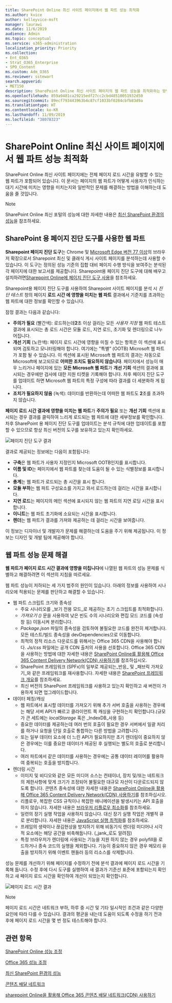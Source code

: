 ```yaml
---
title: SharePoint Online 최신 사이트 페이지에서 웹 파트 성능 최적화
ms.author: kvice
author: kelleyvice-msft
manager: laurawi
ms.date: 11/6/2019
audience: Admin
ms.topic: conceptual
ms.service: o365-administration
localization_priority: Priority
ms.collection:
- Ent_O365
- Strat_O365_Enterprise
- SPO_Content
ms.custom: Adm_O365
ms.reviewer: sstewart
search.appverid:
- MET150
description: SharePoint Online 최신 사이트 페이지의 웹 파트 성능을 최적화하는 방법에 대해 배워보세요.
ms.openlocfilehash: 859a9481ca29215edf27cc2cbd48510051932d50
ms.sourcegitcommit: 89ecf793443963b4c87cf1033bf0284cbfb83d9a
ms.translationtype: HT
ms.contentlocale: ko-KR
ms.lasthandoff: 11/09/2019
ms.locfileid: "38078323"
---
```

# <a name="optimize-web-part-performance-in-sharepoint-online-modern-site-pages"></a>SharePoint Online 최신 사이트 페이지에서 웹 파트 성능 최적화

SharePoint Online 최신 사이트 페이지에는 전체 페이지 로드 시간을 유발할 수 있는 웹 파트가 포함되어 있습니다. 이 문서는 페이지의 웹 파트가 어떻게 사용자가 인식하는 대기 시간에 미치는 영향을 미치는지와 일반적인 문제를 해결하는 방법을 이해하는데 도움을 줄 것입니다.

>[!NOTE]
>SharePoint Online 최신 포털의 성능에 대한 자세한 내용은 [최신 SharePoint 환경의 성능](https://docs.microsoft.com/sharepoint/modern-experience-performance)을 참조하세요.

## <a name="use-the-page-diagnostics-for-sharepoint-tool-to-analyze-web-parts"></a>SharePoint 용 페이지 진단 도구를 사용한 웹 파트

**Sharepoint 페이지 진단 도구**는 Chrome 및 [ Microsoft Edge 버전 77 이상](https://www.microsoftedgeinsider.com/download?form=MI13E8&OCID=MI13E8)의 브라우저 확장으로서 Sharepoint 최신 및 클래식 게시 사이트 페이지를 분석하는데 사용할 수 있습니다.  이 도구는 정의된 성능 기준의 집합 대비 페이지 수행 방식을 보여주는 분석된 각 페이지에 대한 보고서를 제공합니다. Sharepoint용 페이지 진단 도구에 대해 배우고 설치하려면[Sharepoint Online에 페이지 진단 도구 사용](page-diagnostics-for-spo.md)을 참조하세요.

Sharepoint용 페이지 진단 도구를 사용하여 Sharepoint 사이트 페이지를 분석 시 _진단 테스트_ 창의 페이지 **로드 시간 에 영향을 미치는 웹 파트** 결과에서 기준치를 초과하는 웹 파트에 대한 정보를 확인할 수 있습니다.

잠정 결과는 다음과 같습니다:

- **주의가 필요** (빨간색): 로드하는데**2**초 이상 걸리는 모든 _사용자 지정_ 웹 파트 테스트 결과에 표시되는 총 로드 시간은 모듈 로드, 지연 로드, 초기화 및 렌더링으로 나누어집니다.
- **개선 기회** (노란색): 페이지 로드 시간에 영향을 미칠 수 있는 항목은 이 섹션에 표시되며 검토하고 모니터링해야 합니다. 여기에는 "특별” (OOTB) Microsoft 웹 파트가 포함 될 수 있습니다. 이 섹션에 표시된 Microsoft 웹 파트의 결과는 자동으로 Microsoft에 보고되므로 **어떠한 조치도 필요하지 않습니다**. 페이지에서 성능이 매우 느리거나 페이지에 있는 **모든 Microsoft 웹 파트**가 **개선 기회** 섹션의 결과에 표시되는 경우에만 검사에 대한 지원 티켓을 기록해야 합니다. 차후 페이지 진단 도구를 업데이트 하면 Microsoft 웹 파트의 특정 구성에 따라 결과를 더 세분화하 게 됩니다.
- **조치가 필요하지 않음** (녹색): 데이터를 반환하는데 어떠한 웹 파트도 **2**초를 초과하지 않습니다.

**페이지 로드 시간 결과에 영향을 미치는 웹 파트**가 **주의가 필요** 또는 **개선 기회** 섹션에 표시되는 경우 결과를 클릭하여 느리게 로드되는 웹 파트에 대한 세부정보를 확인합니다. 차후 SharePoint 용 페이지 진단 도구를 업데이트는 분석 규칙에 대한 업데이트를 포함할 수 있으므로 항상 최신 버전의 도구를 보유하고 있는지 확인하세요.

![페이지 진단 도구 결과](media/modern-portal-optimization/pagediag-web-part.png)

결과로 제공되는 정보에는 다음이 포함됩니다:

- **구축**은 웹 파트가 사용자 지정인지 Microsoft OOTB인지를 표시합니다.
- **이름 및 ID**는 페이지에서 웹 파트를 찾는데 도움이 될 수 있는 식별정보를 표시합니다.
- **총계**는 웹 파트가 로드되는 총 시간을 표시 합니다.
- **모듈 부하**는 웹 파트 구성요소를 가지고 와서 로드하는데 걸리는 시간을 표시합니다.
- **지연 로드**는 페이지의 메인 섹션에 표시되지 않는 웹 파트의 지연 로딩 시간을 표시합니다.
- **이니트**는 웹 파트 초기화에 소요되는 시간을 표시합니다.
- **렌더**는 웹 파트가 결과를 가져와 제공하는 데 걸리는 시간을 보여줍니다.

이 정보는 디자이너 및 개발자가 문제를 해결하는데 도움을 주기 위해 제공됩니다. 이 정보는 디자인 및 개발 팀에 제공해야 합니다.

## <a name="remediate-web-part-performance-issues"></a>웹 파트 성능 문제 해결

**웹 파트가 페이지 로드 시간 결과에 영향을 미칩니다**에 나열된 웹 파트의 성능 문제를 식별하고 해결하려면 이 섹션의 지침을 따르세요.

웹 파트 성능이 저하되는 세 가지 범주의 원인이 있습니다. 아래의 정보를 사용하여 시나리오에 적용되는 문제를 판단하고 해결할 수 있습니다.

- 웹 파트 스크립트 크기와 종속성
  - 주요 시나리오를 _보기 전용 모드_로 제공하는 초기 스크립트를 최적화합니다.
  - _가져오기 ()_ 문을 사용하여 낮은 빈도 수의 시나리오와 편집 모드 코드를 (속성 창 등) 이동시켜 분리합니다.
  - _Package.json_ 파일의 종속성을 검토하여 불필요한 코드를 완전히 제거합니다. 모든 테스트/빌드 종속성을 devDependencies으로 이동합니다.
  - 최적의 정적 리소스 다운로드를 위해서는 Office 365 CDN을 사용해야 합니다. _Js/css_ 파일에는 공개 CDN 출처의 사용을 선호합니다. Office 365 CDN을 사용하는 방법에 대한 자세한 내용은 [SharePoint Online를 활용해 Office 365 Content Delivery Network(CDN) 사용하기](use-office-365-cdn-with-spo.md)를 참조하십시오.
  - SharePoint 프레임워크 (SPFx)의 일부로 제공되는_반응_ 및 _패브릭 가져오기_와 같은 프레임워크를 재사용합니다. 자세한 내용은 [SharePoint 프레임워크 개요](https://docs.microsoft.com/sharepoint/dev/spfx/sharepoint-framework-overview)를 참조하세요.
  - 최신 버전의 SharePoint 프레임워크를 사용하고 있는지 확인하고 새 버전이 가용하게 되면 업그레이드합니다.
- 데이터 페칭/캐싱
  - 웹 파트에서 표시할 데이터를 가져오기 위해 추가 서버 호출을 사용하는 경우에는 해당 서버 API가 빠르고 클라이언트 쪽 캐싱을 구현하는지 확인합니다.(규모가 큰 세트에는 _localStorage_ 혹은 _IndexDB_사용 등)
  - 중요한 데이터를 제공하는데 여러 번의 호출이 필요한 경우 서버에서 일괄 처리를 하거나 요청을 단일 호출로 통합하는 다른 방법을 고려합니다.
  - 또는 일부 데이터 요소에 더 느린 API가 필요하지만 초기 렌더링이 중요하지 않은 경우에는 이를 중요한 데이터가 제공된 후 실행되는 별도의 호출로 분리합니다.
  - 여러 파트에서 같은 데이터를 사용하는 경우에는 공통 데이터 레이어를 활용하여 중복되는 호출을 방지합니다.
- 렌더링 시간
  - 이미지 및 비디오와 같은 모든 미디어 소스는 컨테이너, 장치 및/또는 네트워크의 제한사항에 맞게 크기가 조정되어 불필요한 대규모 자산이 다운로드되지 않도록 합니다. 콘텐츠 종속성에 대한 자세한 내용은 [SharePoint Online을 활용해 Office 365 Content Delivery Network(CDN) 사용하기](use-office-365-cdn-with-spo.md)를 참조하십시오.
  - 리플로우, 복잡한 CSS 규칙이나 복잡한 애니메이션을 발생시키는 API 호출을 하지 않습니다. 자세한 내용은 [브라우저 리플로우 최소화](https://developers.google.com/speed/docs/insights/browser-reflow)를 참조하세요.
  - 일련의 장기 실행 작업을 사용하지 않습니다. 대신 장기 실행 작업은 개별적 큐로 분리합니다. 자세한 내용은 [JavaScript 실행 최적화](https://developers.google.com/web/fundamentals/performance/rendering/optimize-javascript-execution)를 참조하세요.
  - 프레임의 생략이나 끊김현상을 방지하기 위해 비동기식 렌더링 미디어나 시각적 요소에는 해당 공간을 비축해둡니다. (_jank_로도 알려짐)
  - 특정 브라우저가 렌더링에 사용되는 기능을 지원 하지 않는 경우 polyfill을 로드하거나 종속 코드의 실행을 제외합니다. 기능이 중요하지 않은 경우 메모리 유출을 방지하기 위해 이벤트 핸들러 등의 리소스를 삭제합니다.

성능 문제를 개선하기 위해 페이지를 수정하기 전에 분석 결과에 페이지 로드 시간을 기록해 둡니다. 수정 후에 다시 도구를 실행하여 새 결과가 기준선 표준에 포함되는지 확인하고 새 페이지 로드 시간을 확인하여 개선이 되었는지 확인합니다.

![페이지 로드 시간 결과](media/modern-portal-optimization/pagediag-page-load-time.png)

>[!NOTE]
>페이지 로드 시간은 네트워크 부하, 하루 중 시간 및 기타 일시적인 조건과 같은 다양한 요인에 따라 다를 수 있습니다. 결과의 평균을 내는데 도움이 되도록 수정을 하기 전과 후에 페이지 로드 시간을 몇 번 정도 테스트해야 합니다.

## <a name="related-topics"></a>관련 항목

[SharePoint Online 성능 조정](tune-sharepoint-online-performance.md)

[Office 365 성능 조정](tune-office-365-performance.md)

[최신 SharePoint 환경의 성능](https://docs.microsoft.com/sharepoint/modern-experience-performance.md)

[콘텐츠 배달 네트워크](content-delivery-networks.md)

[sharepoint Online을 활용해 Office 365 콘텐츠 배달 네트워크(CDN) 사용하기](use-office-365-cdn-with-spo.md)
